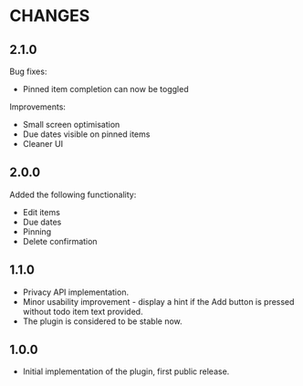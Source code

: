 # CHANGES #

## 2.1.0 ##

Bug fixes:

* Pinned item completion can now be toggled

Improvements:

* Small screen optimisation
* Due dates visible on pinned items
* Cleaner UI

## 2.0.0 ##

Added the following functionality:

* Edit items
* Due dates
* Pinning
* Delete confirmation

## 1.1.0 ##

* Privacy API implementation.
* Minor usability improvement - display a hint if the Add button is pressed without
  todo item text provided.
* The plugin is considered to be stable now.

## 1.0.0 ##

* Initial implementation of the plugin, first public release.
